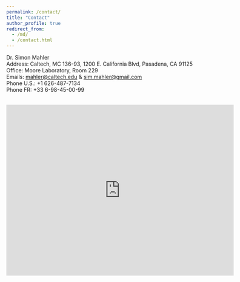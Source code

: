 ```yaml
---
permalink: /contact/
title: "Contact"
author_profile: true
redirect_from: 
  - /md/
  - /contact.html
---
```


Dr. Simon Mahler
<br>Address: Caltech, MC 136-93, 1200 E. California Blvd, Pasadena, CA 91125
<br>Office: Moore Laboratory, Room 229
<br>Emails: mahler@caltech.edu & sim.mahler@gmail.com
<br>Phone U.S.: +1 626-487-7134 
<br>Phone FR: +33 6-98-45-00-99

<br>
<iframe src="https://www.google.com/maps/embed?pb=!1m18!1m12!1m3!1d3302.259034990722!2d-118.12722022379234!3d34.139714413105715!2m3!1f0!2f0!3f0!3m2!1i1024!2i768!4f13.1!3m3!1m2!1s0x80c2c3581821ddd9%3A0xd8297014b593f838!2sMoore%20Laboratory%2C%20Pasadena%2C%20CA%2091125!5e0!3m2!1sen!2sus!4v1733873734107!5m2!1sen!2sus" width="600" height="450" style="border:0;" allowfullscreen="" loading="lazy" referrerpolicy="no-referrer-when-downgrade"></iframe>
